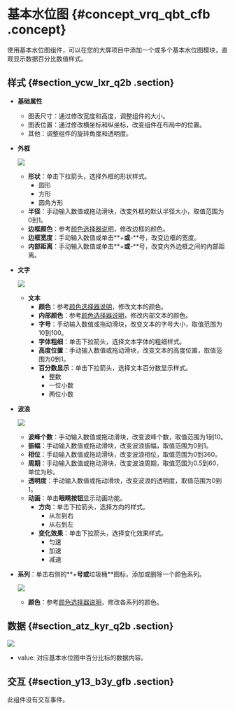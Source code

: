 # 基本水位图 {#concept_vrq_qbt_cfb .concept}

使用基本水位图组件，可以在您的大屏项目中添加一个或多个基本水位图模块，直观显示数据百分比数值样式。

## 样式 {#section_ycw_lxr_q2b .section}

-   **基础属性**

    -   图表尺寸：通过修改宽度和高度，调整组件的大小。
    -   图表位置：通过修改横坐标和纵坐标，改变组件在布局中的位置。
    -   其他：调整组件的旋转角度和透明度。
-   **外框**

    ![](http://static-aliyun-doc.oss-cn-hangzhou.aliyuncs.com/assets/img/21298/155116969111848_zh-CN.png)

    -   **形状**：单击下拉箭头，选择外框的形状样式。
        -   圆形
        -   方形
        -   圆角方形
    -   **半径**：手动输入数值或拖动滑块，改变外框的默认半径大小，取值范围为0到1。
    -   **边框颜色**：参考[颜色选择器说明](cn.zh-CN/用户指南/管理组件/设置组件样式/配置项说明.md#section_kdw_vj4_t2b)，修改边框的颜色。
    -   **边框宽度**：手动输入数值或单击**+**或**-**号，改变边框的宽度。
    -   **内部距离**：手动输入数值或单击**+**或**-**号，改变内外边框之间的内部距离。
-   **文字**

    ![](http://static-aliyun-doc.oss-cn-hangzhou.aliyuncs.com/assets/img/21298/155116969111853_zh-CN.png)

    -   **文本**
        -   **颜色**：参考[颜色选择器说明](cn.zh-CN/用户指南/管理组件/设置组件样式/配置项说明.md#section_kdw_vj4_t2b)，修改文本的颜色。
        -   **内部颜色**：参考[颜色选择器说明](cn.zh-CN/用户指南/管理组件/设置组件样式/配置项说明.md#section_kdw_vj4_t2b)，修改内部文本的颜色。
        -   **字号**：手动输入数值或拖动滑块，改变文本的字号大小，取值范围为10到100。
        -   **字体粗细**：单击下拉箭头，选择文本字体的粗细样式。
        -   **高度位置**：手动输入数值或拖动滑块，改变文本的高度位置，取值范围为0到1。
        -   **百分数显示**：单击下拉箭头，选择文本百分数显示样式。
            -   整数
            -   一位小数
            -   两位小数
-   **波浪**

    ![](http://static-aliyun-doc.oss-cn-hangzhou.aliyuncs.com/assets/img/21298/155116969111875_zh-CN.png)

    -   **波峰个数**：手动输入数值或拖动滑块，改变波峰个数，取值范围为1到10。
    -   **振幅**：手动输入数值或拖动滑块，改变波浪振幅，取值范围为0到1。
    -   **相位**：手动输入数值或拖动滑块，改变波浪相位，取值范围为0到360。
    -   **周期**：手动输入数值或拖动滑块，改变波浪周期，取值范围为0.5到60，单位为秒。
    -   **透明度**：手动输入数值或拖动滑块，改变波浪的透明度，取值范围为0到1。
    -   **动画**：单击**眼睛按钮**显示动画功能。
        -   **方向**：单击下拉箭头，选择方向的样式。
            -   从左到右
            -   从右到左
        -   **变化效果**：单击下拉箭头，选择变化效果样式。
            -   匀速
            -   加速
            -   减速
-   **系列**：单击右侧的**+**号或**垃圾桶**图标，添加或删除一个颜色系列。

    ![](http://static-aliyun-doc.oss-cn-hangzhou.aliyuncs.com/assets/img/21298/155116969211876_zh-CN.png)

    -   **颜色**：参考[颜色选择器说明](cn.zh-CN/用户指南/管理组件/设置组件样式/配置项说明.md#section_kdw_vj4_t2b)，修改各系列的颜色。

## 数据 {#section_atz_kyr_q2b .section}

![](http://static-aliyun-doc.oss-cn-hangzhou.aliyuncs.com/assets/img/21298/155116969211877_zh-CN.png)

-   value: 对应基本水位图中百分比标的数据内容。

## 交互 {#section_y13_b3y_gfb .section}

此组件没有交互事件。

